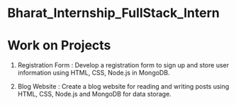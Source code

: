 # Bharat_Internship_FullStack_Intern

# Work on Projects 

1. Registration Form :
Develop a registration form to sign up and store user information using HTML, CSS, Node.js in MongoDB.

2. Blog Website :
Create a blog website for reading and writing posts using HTML, CSS, Node.js and MongoDB for data storage.
